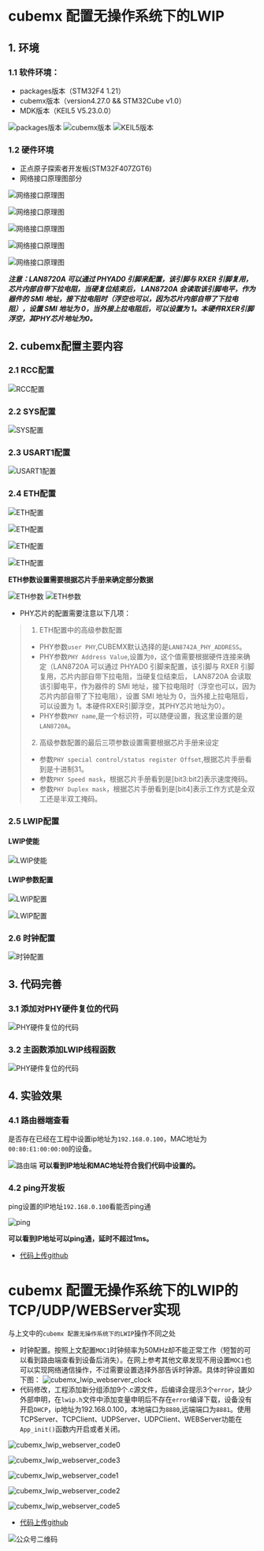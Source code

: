 # cubemx 配置无操作系统下的LWIP
## 1. 环境
### 1.1 软件环境：
- packages版本（STM32F4 1.21）
- cubemx版本（version4.27.0 && STM32Cube v1.0）
- MDK版本（KEIL5 V5.23.0.0）

![packages版本](https://github.com/sangeren1002/Notes/blob/master/cubemx/image/I2C/packages.png?raw=true)
![cubemx版本](https://github.com/sangeren1002/Notes/blob/master/cubemx/image/I2C/cubemx_ver.png?raw=true)
![KEIL5版本](https://github.com/sangeren1002/Notes/blob/master/cubemx/image/I2C/MDK%E7%89%88%E6%9C%AC.png?raw=true)
### 1.2 硬件环境
-  正点原子探索者开发板(STM32F407ZGT6)
- 网络接口原理图部分

![网络接口原理图](https://github.com/sangeren1002/Notes/blob/master/cubemx/image/LWIP/cubemx_lwip_hardware1.png?raw=true)

![网络接口原理图](https://github.com/sangeren1002/Notes/blob/master/cubemx/image/LWIP/cubemx_lwip_hardware2.png?raw=true)

![网络接口原理图](https://github.com/sangeren1002/Notes/blob/master/cubemx/image/LWIP/cubemx_lwip_hardware3.png?raw=true)

![网络接口原理图](https://github.com/sangeren1002/Notes/blob/master/cubemx/image/LWIP/cubemx_lwip_hardware4.png?raw=true)

![网络接口原理图](https://github.com/sangeren1002/Notes/blob/master/cubemx/image/LWIP/cubemx_lwip_hardware5.png?raw=true)

***注意：LAN8720A 可以通过 PHYAD0 引脚来配置，该引脚与 RXER 引脚复用，芯片内部自带下拉电阻，当硬复位结束后， LAN8720A 会读取该引脚电平，作为器件的 SMI 地址，接下拉电阻时（浮空也可以，因为芯片内部自带了下拉电阻），设置 SMI 地址为 0，当外接上拉电阻后，可以设置为 1。本硬件RXER引脚浮空，其PHY芯片地址为0。***
## 2. cubemx配置主要内容
### 2.1 RCC配置
![RCC配置](https://github.com/sangeren1002/Notes/blob/master/cubemx/image/LWIP/cubemx_lwip_rcc.png?raw=true)
### 2.2 SYS配置
![SYS配置](https://github.com/sangeren1002/Notes/blob/master/cubemx/image/LWIP/cubemx_lwip_sys.png?raw=true)
### 2.3 USART1配置
![USART1配置](https://github.com/sangeren1002/Notes/blob/master/cubemx/image/LWIP/cubemx_lwip_usart1.png?raw=true)
### 2.4 ETH配置
![ETH配置](https://github.com/sangeren1002/Notes/blob/master/cubemx/image/LWIP/cubemx_lwip_eth.png?raw=true)

![ETH配置](https://github.com/sangeren1002/Notes/blob/master/cubemx/image/LWIP/cubemx_lwip_eth_config_1.png?raw=true)

![ETH配置](https://github.com/sangeren1002/Notes/blob/master/cubemx/image/LWIP/cubemx_lwip_eth_config_2.png?raw=true)

![ETH配置](https://github.com/sangeren1002/Notes/blob/master/cubemx/image/LWIP/cubemx_lwip_eth_config_3.png?raw=true)

**ETH参数设置需要根据芯片手册来确定部分数据**

![ETH参数](https://github.com/sangeren1002/Notes/blob/master/cubemx/image/LWIP/cubemx_lwip_hardware6.png?raw=true)
![ETH参数](https://github.com/sangeren1002/Notes/blob/master/cubemx/image/LWIP/cubemx_lwip_hardware7.png?raw=true)
- PHY芯片的配置需要注意以下几项：
> 1. ETH配置中的高级参数配置
>   - PHY参数`user PHY`,CUBEMX默认选择的是`LAN8742A_PHY_ADDRESS`。
>   - PHY参数`PHY Address Value`,设置为`0`，这个值需要根据硬件连接来确定（LAN8720A 可以通过 PHYAD0 引脚来配置，该引脚与 RXER 引脚复用，芯片内部自带下拉电阻，当硬复位结束后， LAN8720A 会读取该引脚电平，作为器件的 SMI 地址，接下拉电阻时（浮空也可以，因为芯片内部自带了下拉电阻），设置 SMI 地址为 0，当外接上拉电阻后，可以设置为 1。本硬件RXER引脚浮空，其PHY芯片地址为0）。
>   - PHY参数`PHY name`,是一个标识符，可以随便设置，我这里设置的是`LAN8720A`。
> 2. 高级参数配置的最后三项参数设置需要根据芯片手册来设定
>   - 参数`PHY special control/status register Offset`,根据芯片手册看到是十进制31。
>   - 参数`PHY Speed mask`，根据芯片手册看到是[bit3:bit2]表示速度掩码。
>   - 参数`PHY Duplex mask`，根据芯片手册看到是[bit4]表示工作方式是全双工还是半双工掩码。

### 2.5 LWIP配置
#### LWIP使能
![LWIP使能](https://github.com/sangeren1002/Notes/blob/master/cubemx/image/LWIP/cubemx_lwip_lwip.png?raw=true)
#### LWIP参数配置
![LWIP配置](https://github.com/sangeren1002/Notes/blob/master/cubemx/image/LWIP/cubemx_lwip_lwip_config_1.png?raw=true)

![LWIP配置](https://github.com/sangeren1002/Notes/blob/master/cubemx/image/LWIP/cubemx_lwip_lwip_config_2.png?raw=true)
### 2.6 时钟配置
![时钟配置](https://github.com/sangeren1002/Notes/blob/master/cubemx/image/LWIP/cubemx_lwip_clock.png?raw=true)
## 3. 代码完善
### 3.1 添加对PHY硬件复位的代码
![PHY硬件复位的代码](https://github.com/sangeren1002/Notes/blob/master/cubemx/image/LWIP/cubemx_lwip_code1.png?raw=true)
### 3.2 主函数添加LWIP线程函数
![PHY硬件复位的代码](https://github.com/sangeren1002/Notes/blob/master/cubemx/image/LWIP/cubemx_lwip_code2.png?raw=true)
## 4. 实验效果
### 4.1 路由器端查看
是否存在已经在工程中设置ip地址为`192.168.0.100`，MAC地址为`00:80:E1:00:00:00`的设备。

![路由端](https://github.com/sangeren1002/Notes/blob/master/cubemx/image/LWIP/cubemx_lwip_tplink.png?raw=true)
**可以看到IP地址和MAC地址符合我们代码中设置的。**
### 4.2 ping开发板
ping设置的IP地址`192.168.0.100`看能否ping通

![ping](https://github.com/sangeren1002/Notes/blob/master/cubemx/image/LWIP/cubemx_lwip_cmd.png?raw=true)

**可以看到IP地址可以ping通，延时不超过1ms。**

- [代码上传github](https://github.com/sangeren1002/Notes/blob/master/cubemx/code/lwip_cubemx.zip)

# cubemx 配置无操作系统下的LWIP的TCP/UDP/WEBServer实现
与上文中的`cubemx 配置无操作系统下的LWIP`操作不同之处
  - 时钟配置。按照上文配置`MOC1`时钟频率为50MHz却不能正常工作（短暂的可以看到路由端查看到设备后消失）。在网上参考其他文章发现不用设置`MOC1`也可以实现网络通信操作，不过需要设置选择外部告诉时钟源。具体时钟设置如下图：
![cubemx_lwip_webserver_clock](https://github.com/sangeren1002/Notes/blob/master/cubemx/image/LWIP/cubemx_lwip_webserver_clock.png?raw=true)
  - 代码修改，工程添加新分组添加9个.c源文件，后编译会提示3个`error`，缺少外部申明，在`lwip.h`文件中添加变量申明后不存在`error`编译下载，设备没有开启`DHCP`，ip地址为192.168.0.100，本地端口为`8880`,远端端口为`8881`。使用TCPServer、TCPClient、UDPServer、UDPClient、WEBServer功能在`App_init()`函数内开启或者关闭。

![cubemx_lwip_webserver_code0](https://github.com/sangeren1002/Notes/blob/master/cubemx/image/LWIP/cubemx_lwip_webserver_code0.png?raw=true)

![cubemx_lwip_webserver_code3](https://github.com/sangeren1002/Notes/blob/master/cubemx/image/LWIP/cubemx_lwip_webserver_code3.png?raw=true)

![cubemx_lwip_webserver_code1](https://github.com/sangeren1002/Notes/blob/master/cubemx/image/LWIP/cubemx_lwip_webserver_code1.png?raw=true)

![cubemx_lwip_webserver_code2](https://github.com/sangeren1002/Notes/blob/master/cubemx/image/LWIP/cubemx_lwip_webserver_code2.png?raw=true)

![cubemx_lwip_webserver_code5](https://github.com/sangeren1002/Notes/blob/master/cubemx/image/LWIP/cubemx_lwip_webserver_code5.png?raw=true)

- [代码上传github](https://github.com/sangeren1002/Notes/blob/master/cubemx/code/lwip_cubemx1.zip)

 ![公众号二维码](https://github.com/sangeren1002/Notes/blob/master/cubemx/image/I2C/gzh_ewm.jpg?raw=true)
